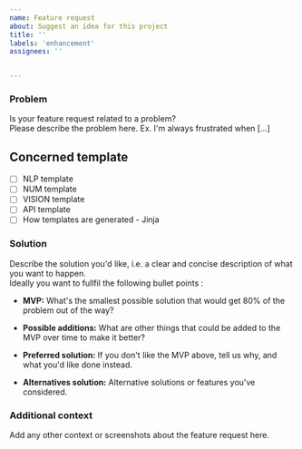 ```yaml
---
name: Feature request
about: Suggest an idea for this project
title: ''
labels: 'enhancement'
assignees: ''


---
```


<!--
Note, you don't have to fill out every section here. They're just here for guidance. That said, nicely detailed feature requests are more likely to get attention sooner

-->

### Problem

Is your feature request related to a problem?  
Please describe the problem here. Ex. I'm always frustrated when [...]

## Concerned template

  - [ ] NLP template
  - [ ] NUM template
  - [ ] VISION template
  - [ ] API template
  - [ ] How templates are generated - Jinja

### Solution

Describe the solution you'd like, i.e. a clear and concise description of what you want to happen.  
Ideally you want to fullfil the following bullet points :

- **MVP:** What's the smallest possible solution that would get 80% of the problem out of the way?

- **Possible additions:** What are other things that could be added to the MVP over time to make it better?

- **Preferred solution:** If you don't like the MVP above, tell us why, and what you'd like done instead.

- **Alternatives solution:** Alternative solutions or features you've considered.


### Additional context

Add any other context or screenshots about the feature request here.
